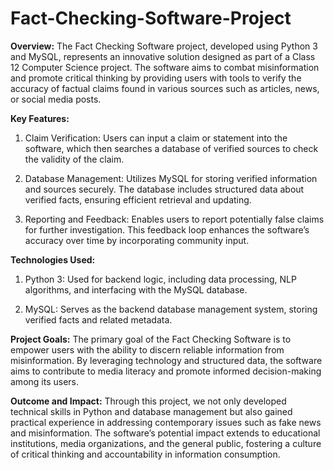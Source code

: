 # Fact-Checking-Software-Project

**Overview:**
The Fact Checking Software project, developed using Python 3 and MySQL, represents an innovative solution designed as part of a Class 12 Computer Science project. The software aims to combat misinformation and promote critical thinking by providing users with tools to verify the accuracy of factual claims found in various sources such as articles, news, or social media posts.

**Key Features:**
1. Claim Verification: Users can input a claim or statement into the software, which then searches a database of verified sources to check the validity of the claim.

2. Database Management: Utilizes MySQL for storing verified information and sources securely. The database includes structured data about verified facts, ensuring efficient retrieval and updating.

3. Reporting and Feedback: Enables users to report potentially false claims for further investigation. This feedback loop enhances the software’s accuracy over time by incorporating community input.

**Technologies Used:**
1. Python 3: Used for backend logic, including data processing, NLP algorithms, and interfacing with the MySQL database.

2. MySQL: Serves as the backend database management system, storing verified facts and related metadata.

**Project Goals:**
The primary goal of the Fact Checking Software is to empower users with the ability to discern reliable information from misinformation. By leveraging technology and structured data, the software aims to contribute to media literacy and promote informed decision-making among its users.

**Outcome and Impact:**
Through this project, we not only developed technical skills in Python and database management but also gained practical experience in addressing contemporary issues such as fake news and misinformation. The software’s potential impact extends to educational institutions, media organizations, and the general public, fostering a culture of critical thinking and accountability in information consumption.
